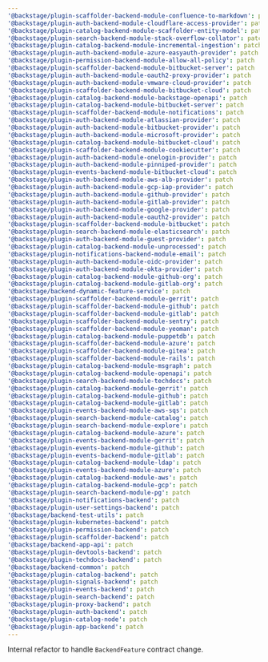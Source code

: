 ```yaml
---
'@backstage/plugin-scaffolder-backend-module-confluence-to-markdown': patch
'@backstage/plugin-auth-backend-module-cloudflare-access-provider': patch
'@backstage/plugin-catalog-backend-module-scaffolder-entity-model': patch
'@backstage/plugin-search-backend-module-stack-overflow-collator': patch
'@backstage/plugin-catalog-backend-module-incremental-ingestion': patch
'@backstage/plugin-auth-backend-module-azure-easyauth-provider': patch
'@backstage/plugin-permission-backend-module-allow-all-policy': patch
'@backstage/plugin-scaffolder-backend-module-bitbucket-server': patch
'@backstage/plugin-auth-backend-module-oauth2-proxy-provider': patch
'@backstage/plugin-auth-backend-module-vmware-cloud-provider': patch
'@backstage/plugin-scaffolder-backend-module-bitbucket-cloud': patch
'@backstage/plugin-catalog-backend-module-backstage-openapi': patch
'@backstage/plugin-catalog-backend-module-bitbucket-server': patch
'@backstage/plugin-scaffolder-backend-module-notifications': patch
'@backstage/plugin-auth-backend-module-atlassian-provider': patch
'@backstage/plugin-auth-backend-module-bitbucket-provider': patch
'@backstage/plugin-auth-backend-module-microsoft-provider': patch
'@backstage/plugin-catalog-backend-module-bitbucket-cloud': patch
'@backstage/plugin-scaffolder-backend-module-cookiecutter': patch
'@backstage/plugin-auth-backend-module-onelogin-provider': patch
'@backstage/plugin-auth-backend-module-pinniped-provider': patch
'@backstage/plugin-events-backend-module-bitbucket-cloud': patch
'@backstage/plugin-auth-backend-module-aws-alb-provider': patch
'@backstage/plugin-auth-backend-module-gcp-iap-provider': patch
'@backstage/plugin-auth-backend-module-github-provider': patch
'@backstage/plugin-auth-backend-module-gitlab-provider': patch
'@backstage/plugin-auth-backend-module-google-provider': patch
'@backstage/plugin-auth-backend-module-oauth2-provider': patch
'@backstage/plugin-scaffolder-backend-module-bitbucket': patch
'@backstage/plugin-search-backend-module-elasticsearch': patch
'@backstage/plugin-auth-backend-module-guest-provider': patch
'@backstage/plugin-catalog-backend-module-unprocessed': patch
'@backstage/plugin-notifications-backend-module-email': patch
'@backstage/plugin-auth-backend-module-oidc-provider': patch
'@backstage/plugin-auth-backend-module-okta-provider': patch
'@backstage/plugin-catalog-backend-module-github-org': patch
'@backstage/plugin-catalog-backend-module-gitlab-org': patch
'@backstage/backend-dynamic-feature-service': patch
'@backstage/plugin-scaffolder-backend-module-gerrit': patch
'@backstage/plugin-scaffolder-backend-module-github': patch
'@backstage/plugin-scaffolder-backend-module-gitlab': patch
'@backstage/plugin-scaffolder-backend-module-sentry': patch
'@backstage/plugin-scaffolder-backend-module-yeoman': patch
'@backstage/plugin-catalog-backend-module-puppetdb': patch
'@backstage/plugin-scaffolder-backend-module-azure': patch
'@backstage/plugin-scaffolder-backend-module-gitea': patch
'@backstage/plugin-scaffolder-backend-module-rails': patch
'@backstage/plugin-catalog-backend-module-msgraph': patch
'@backstage/plugin-catalog-backend-module-openapi': patch
'@backstage/plugin-search-backend-module-techdocs': patch
'@backstage/plugin-catalog-backend-module-gerrit': patch
'@backstage/plugin-catalog-backend-module-github': patch
'@backstage/plugin-catalog-backend-module-gitlab': patch
'@backstage/plugin-events-backend-module-aws-sqs': patch
'@backstage/plugin-search-backend-module-catalog': patch
'@backstage/plugin-search-backend-module-explore': patch
'@backstage/plugin-catalog-backend-module-azure': patch
'@backstage/plugin-events-backend-module-gerrit': patch
'@backstage/plugin-events-backend-module-github': patch
'@backstage/plugin-events-backend-module-gitlab': patch
'@backstage/plugin-catalog-backend-module-ldap': patch
'@backstage/plugin-events-backend-module-azure': patch
'@backstage/plugin-catalog-backend-module-aws': patch
'@backstage/plugin-catalog-backend-module-gcp': patch
'@backstage/plugin-search-backend-module-pg': patch
'@backstage/plugin-notifications-backend': patch
'@backstage/plugin-user-settings-backend': patch
'@backstage/backend-test-utils': patch
'@backstage/plugin-kubernetes-backend': patch
'@backstage/plugin-permission-backend': patch
'@backstage/plugin-scaffolder-backend': patch
'@backstage/backend-app-api': patch
'@backstage/plugin-devtools-backend': patch
'@backstage/plugin-techdocs-backend': patch
'@backstage/backend-common': patch
'@backstage/plugin-catalog-backend': patch
'@backstage/plugin-signals-backend': patch
'@backstage/plugin-events-backend': patch
'@backstage/plugin-search-backend': patch
'@backstage/plugin-proxy-backend': patch
'@backstage/plugin-auth-backend': patch
'@backstage/plugin-catalog-node': patch
'@backstage/plugin-app-backend': patch
---
```


Internal refactor to handle `BackendFeature` contract change.
